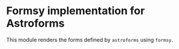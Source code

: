 # Formsy implementation for Astroforms

This module renders the forms defined by `astroforms` using `formsy`.
